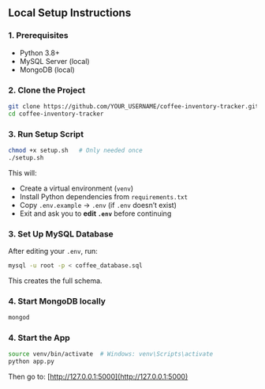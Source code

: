 ## Local Setup Instructions

### 1. Prerequisites

- Python 3.8+
- MySQL Server (local)
- MongoDB (local)

### 2. Clone the Project

```bash
git clone https://github.com/YOUR_USERNAME/coffee-inventory-tracker.git
cd coffee-inventory-tracker
```

### 3. Run Setup Script

```bash
chmod +x setup.sh   # Only needed once
./setup.sh
```

This will:
- Create a virtual environment (`venv`)
- Install Python dependencies from `requirements.txt`
- Copy `.env.example` → `.env` (if `.env` doesn’t exist)
- Exit and ask you to **edit `.env`** before continuing

### 3. Set Up MySQL Database

After editing your `.env`, run:
```bash
mysql -u root -p < coffee_database.sql
```

This creates the full schema.

### 4. Start MongoDB locally

```bash
mongod
```

### 4. Start the App

```bash
source venv/bin/activate  # Windows: venv\Scripts\activate
python app.py
```

Then go to: [http://127.0.0.1:5000](http://127.0.0.1:5000)